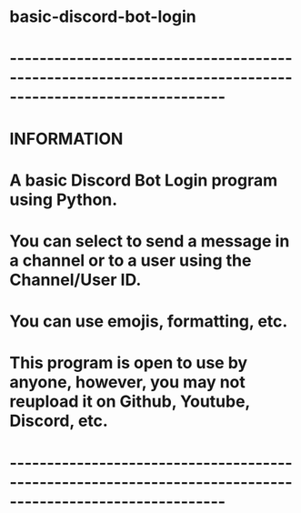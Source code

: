 # basic-discord-bot-login
#
# ---------------------------------------------------------------------------------------------------------
#
# INFORMATION
#
# A basic Discord Bot Login program using Python.
# 
# You can select to send a message in a channel or to a user using the Channel/User ID.
# 
# You can use emojis, formatting, etc.
#
# This program is open to use by anyone, however, you may not reupload it on Github, Youtube, Discord, etc.
#
# ---------------------------------------------------------------------------------------------------------
